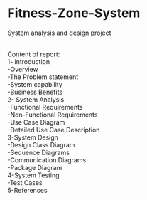 # Fitness-Zone-System
System analysis and design project

<br />Content of report:
<br />1- introduction 
<br /> -Overview
<br /> -The Problem statement
<br /> -System capability
<br /> -Business Benefits
<br />2- System Analysis 
<br /> -Functional Requirements
<br /> -Non-Functional Requirements
<br /> -Use Case Diagram 
<br /> -Detailed Use Case Description 
<br />3-System Design 
<br /> -Design Class Diagram 
<br /> -Sequence Diagrams
<br /> -Communication Diagrams
<br /> -Package Diagram
<br />4-System Testing
<br /> -Test Cases
<br />5-References
